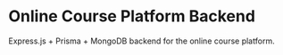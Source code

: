 # Online Course Platform Backend

Express.js + Prisma + MongoDB backend for the online course platform.
